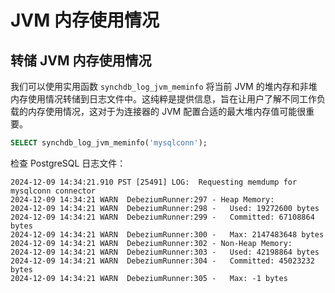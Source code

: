 # JVM 内存使用情况

## **转储 JVM 内存使用情况**

我们可以使用实用函数 `synchdb_log_jvm_meminfo` 将当前 JVM 的堆内存和非堆内存使用情况转储到日志文件中。这纯粹是提供信息，旨在让用户了解不同工作负载的内存使用情况，这对于为连接器的 JVM 配置合适的最大堆内存值可能很重要。
```sql
SELECT synchdb_log_jvm_meminfo('mysqlconn');
```

检查 PostgreSQL 日志文件：
```
2024-12-09 14:34:21.910 PST [25491] LOG:  Requesting memdump for mysqlconn connector
2024-12-09 14:34:21 WARN  DebeziumRunner:297 - Heap Memory:
2024-12-09 14:34:21 WARN  DebeziumRunner:298 -   Used: 19272600 bytes
2024-12-09 14:34:21 WARN  DebeziumRunner:299 -   Committed: 67108864 bytes
2024-12-09 14:34:21 WARN  DebeziumRunner:300 -   Max: 2147483648 bytes
2024-12-09 14:34:21 WARN  DebeziumRunner:302 - Non-Heap Memory:
2024-12-09 14:34:21 WARN  DebeziumRunner:303 -   Used: 42198864 bytes
2024-12-09 14:34:21 WARN  DebeziumRunner:304 -   Committed: 45023232 bytes
2024-12-09 14:34:21 WARN  DebeziumRunner:305 -   Max: -1 bytes

```